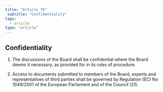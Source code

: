 ```yaml
---
title: "Article 76"
 subtitle: "Confidentiality"
tags:
  - article
type: "article"
---
```

## Confidentiality

1. The discussions of the Board shall be confidential where the Board deems it necessary, as provided for in its rules of procedure.

2. Access to documents submitted to members of the Board, experts and representatives of third parties shall be governed by Regulation (EC) No 1049/2001 of the European Parliament and of the Council (21).
